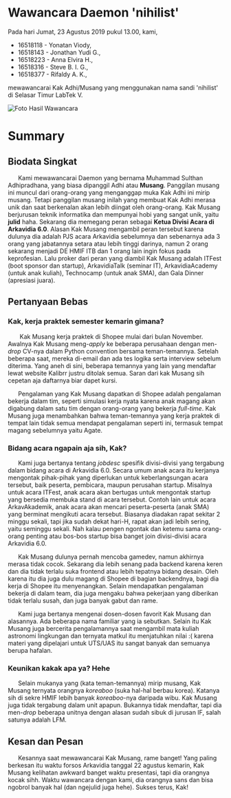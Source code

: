 
# Wawancara Daemon 'nihilist'
Pada hari Jumat, 23 Agustus 2019 pukul 13.00, kami,
- 16518118 - Yonatan Viody,
- 16518143 - Jonathan Yudi G.,
- 16518223 - Anna Elvira H.,
- 16518316 - Steve B. I. G.,
- 16518377 - Rifaldy A. K.,

mewawancarai Kak Adhi/Musang yang menggunakan nama sandi 'nihilist' di Selasar Timur LabTek V.

![Foto Hasil Wawancara](585864.jpg)

# Summary
## Biodata Singkat
&nbsp;&nbsp;&nbsp;&nbsp;&nbsp;&nbsp;Kami mewawancarai Daemon yang bernama Muhammad Sulthan Adhipradhana, yang biasa dipanggil Adhi atau **Musang**. Panggilan musang ini muncul dari orang-orang yang menganggap muka Kak Adhi ini mirip musang. Tetapi panggilan musang inilah yang membuat Kak Adhi merasa unik dan saat berkenalan akan lebih diingat oleh orang-orang. Kak Musang berjurusan teknik informatika dan mempunyai hobi yang sangat unik, yaitu **julid** haha. Sekarang dia memegang peran sebagai **Ketua Divisi Acara di Arkavidia 6.0**. Alasan Kak Musang mengambil peran tersebut karena dulunya dia adalah PJS acara Arkavidia sebelumnya dan sebenarnya ada 3 orang yang jabatannya setara atau lebih tinggi darinya, namun 2 orang sekarang menjadi DE HMIF ITB dan 1 orang lain ingin fokus pada keprofesian. Lalu proker dari peran yang diambil Kak Musang adalah ITFest (boot sponsor dan startup), ArkavidiaTalk (seminar IT), ArkavidiaAcademy (untuk anak kuliah), Technocamp (untuk anak SMA), dan Gala Dinner (apresiasi juara).


## Pertanyaan Bebas
### Kak, kerja praktek semester kemarin gimana?
&nbsp;&nbsp;&nbsp;&nbsp;&nbsp;&nbsp; Kak Musang kerja praktek di Shopee mulai dari bulan November. Awalnya Kak Musang meng-*apply* ke beberapa perusahaan dengan men-*drop* CV-nya dalam Python convention bersama teman-temannya. Setelah beberapa saat, mereka di-email dan ada tes logika serta interview sebelum diterima. Yang aneh di sini, beberapa temannya yang lain yang mendaftar lewat website Kalibrr justru ditolak semua. Saran dari kak Musang sih cepetan aja daftarnya biar dapet kursi.

&nbsp;&nbsp;&nbsp;&nbsp;&nbsp;&nbsp;Pengalaman yang Kak Musang dapatkan di Shopee adalah pengalaman bekerja dalam tim, seperti simulasi kerja nyata karena anak magang akan digabung dalam satu tim dengan orang-orang yang bekerja *full-time*. Kak Musang juga menambahkan bahwa teman-temannya yang kerja praktek di tempat lain tidak semua mendapat pengalaman seperti ini, termasuk tempat magang sebelumnya yaitu Agate.

### Bidang acara ngapain aja sih, Kak?
&nbsp;&nbsp;&nbsp;&nbsp;&nbsp;&nbsp;Kami juga bertanya tentang *jobdesc* spesifik divisi-divisi yang tergabung dalam bidang acara di Arkavidia 6.0. Secara umum anak acara itu kerjanya mengontak pihak-pihak yang diperlukan untuk keberlangsungan acara tersebut, baik peserta, pembicara, maupun perusahan startup. Misalnya untuk acara ITFest, anak acara akan bertugas untuk mengontak startup yang bersedia membuka stand di acara tersebut. Contoh lain untuk acara ArkavAkademik, anak acara akan mencari peserta-peserta (anak SMA) yang berminat mengikuti acara tersebut. Biasanya diadakan rapat sekitar 2 minggu sekali, tapi jika sudah dekat hari-H, rapat akan jadi lebih sering, yaitu seminggu sekali. Nah kalau pengen ngontak dan ketemu sama orang-orang penting atau bos-bos startup bisa banget join divisi-divisi acara Arkavidia 6.0.

&nbsp;&nbsp;&nbsp;&nbsp;&nbsp;&nbsp;Kak Musang dulunya pernah mencoba gamedev, namun akhirnya merasa tidak cocok. Sekarang dia lebih senang pada backend karena keren dan dia tidak terlalu suka frontend atau lebih tepatnya bidang desain. Oleh karena itu dia juga dulu magang di Shopee di bagian backendnya, bagi dia kerja di Shopee itu menyenangkan. Selain mendapatkan pengalaman bekerja di dalam team, dia juga mengaku bahwa pekerjaan yang diberikan tidak terlalu susah, dan juga banyak gabut dan rame.

&nbsp;&nbsp;&nbsp;&nbsp;&nbsp;&nbsp;Kami juga bertanya mengenai dosen-dosen favorit Kak Musang dan alasannya. Ada beberapa nama familiar yang ia sebutkan. Selain itu Kak Musang juga bercerita pengalamannya saat mengambil mata kuliah astronomi lingkungan dan ternyata matkul itu menjatuhkan nilai :( karena materi yang dipelajari untuk UTS/UAS itu sangat banyak dan semuanya berupa hafalan.

### Keunikan kakak apa ya? Hehe
&nbsp;&nbsp;&nbsp;&nbsp;&nbsp;&nbsp;Selain mukanya yang (kata teman-temannya) mirip musang, Kak Musang ternyata orangnya *koreaboo* (suka hal-hal berbau korea). Katanya sih di sekre HMIF lebih banyak *koreaboo*-nya daripada wibu. Kak Musang juga tidak tergabung dalam unit apapun. Bukannya tidak mendaftar, tapi dia men-*drop* beberapa unitnya dengan alasan sudah sibuk di jurusan IF, salah satunya adalah LFM.

## Kesan dan Pesan
&nbsp;&nbsp;&nbsp;&nbsp;&nbsp;&nbsp;Kesannya saat mewawancarai Kak Musang, rame banget! Yang paling berkesan itu waktu forsos Arkavidia tanggal 22 agustus kemarin, Kak Musang kelihatan awkward banget waktu presentasi, tapi dia orangnya kocak sihh. Waktu wawancara dengan kami, dia orangnya sans dan bisa ngobrol banyak hal (dan ngejulid juga hehe). Sukses terus, Kak!
